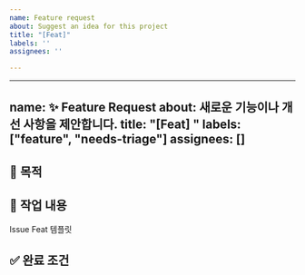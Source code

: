 ```yaml
---
name: Feature request
about: Suggest an idea for this project
title: "[Feat]"
labels: ''
assignees: ''

---
```


---
name: :sparkles: Feature Request
about: 새로운 기능이나 개선 사항을 제안합니다.
title: "[Feat] "
labels: ["feature", "needs-triage"]
assignees: []
---

## :dart: 목적

[//]: # (HTTP 요청 메시지의 Request-Line을 파싱하여 `method`, `URI`, `HTTP-version`을 분리하고,)

[//]: # (RFC 7230 문법에 따라 유효성 검사를 수행한다.)

## :jigsaw: 작업 내용

[//]: # (- [ ]  `HttpParser` 클래스 생성)

Issue Feat 템플릿

[//]: # (- [ ]  `parseRequestLine&#40;const std::string&&#41;` 메서드 구현)

[//]: # (- [ ]  잘못된 요청 시 예외 처리 &#40;`InvalidRequestException`&#41;)

[//]: # (- [ ]  `HttpRequest` 모델 클래스에 method/path/version 필드 추가)

[//]: # (- [ ]  GTest 기반 단위 테스트 작성 &#40;정상/비정상 입력&#41;)

## :white_check_mark: 완료 조건

[//]: # (- 정상적인 요청 라인이 올바르게 파싱되어 객체로 생성됨)

[//]: # (- 비정상적인 요청&#40;공백 부족, HTTP 버전 오류 등&#41;에 대해 예외 처리 동작함)

[//]: # (- GTest 테스트 전부 통과)

[//]: # (- 이후 모듈&#40;Validator, Router 등&#41;과 연결될 수 있는 구조 확보)
